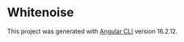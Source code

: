 # Whitenoise

This project was generated with [Angular CLI](https://github.com/angular/angular-cli) version 16.2.12.
